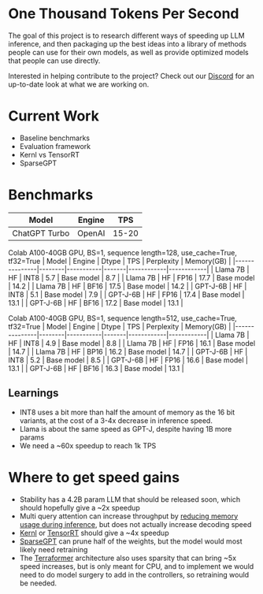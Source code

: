 # One Thousand Tokens Per Second

The goal of this project is to research different ways of speeding up LLM inference, and then packaging up the best ideas into a library of methods people can use for their own models, as well as provide optimized models that people can use directly.

Interested in helping contribute to the project? Check out our [Discord](https://discord.gg/nnYPKqb5mS) for an up-to-date look at what we are working on.

# Current Work
- Baseline benchmarks
- Evaluation framework
- Kernl vs TensorRT
- SparseGPT

# Benchmarks
| Model         | Engine | TPS   |
|---------------|--------|-------|
| ChatGPT Turbo | OpenAI | 15-20 |



Colab A100-40GB GPU, BS=1, sequence length=128, use_cache=True, tf32=True
| Model         | Engine | Dtype     | TPS   | Perplexity | Memory(GB) |
|---------------|--------|-----------|-------|------------|------------|
| Llama 7B      | HF     | INT8      | 5.7   | Base model | 8.7        |
| Llama 7B      | HF     | FP16      | 17.7  | Base model | 14.2       |
| Llama 7B      | HF     | BF16      | 17.5  | Base model | 14.2       |
| GPT-J-6B      | HF     | INT8      | 5.1   | Base model | 7.9        |
| GPT-J-6B      | HF     | FP16      | 17.4  | Base model | 13.1       |
| GPT-J-6B      | HF     | BF16      | 17.2  | Base model | 13.1       |

Colab A100-40GB GPU, BS=1, sequence length=512, use_cache=True, tf32=True
| Model         | Engine | Dtype     | TPS   | Perplexity | Memory(GB) |
|---------------|--------|-----------|-------|------------|------------|
| Llama 7B      | HF     | INT8      | 4.9   | Base model | 8.8        |
| Llama 7B      | HF     | FP16      | 16.1  | Base model | 14.7       |
| Llama 7B      | HF     | BP16      | 16.2  | Base model | 14.7       |
| GPT-J-6B      | HF     | INT8      | 5.2   | Base model | 8.5        |
| GPT-J-6B      | HF     | FP16      | 16.6  | Base model | 13.1       |
| GPT-J-6B      | HF     | BF16      | 16.3  | Base model | 13.1       |

## Learnings

- INT8 uses a bit more than half the amount of memory as the 16 bit variants, at the cost of a 3-4x decrease in inference speed.
- Llama is about the same speed as GPT-J, despite having 1B more params
- We need a ~60x speedup to reach 1k TPS

# Where to get speed gains

- Stability has a 4.2B param LLM that should be released soon, which should hopefully give a ~2x speedup
- Multi query attention can increase throughput by [reducing memory usage during inference](https://discordapp.com/channels/729741769192767510/1010280570921697372/1083560241410617435), but does not actually increase decoding speed
- [Kernl](https://github.com/ELS-RD/kernl/tree/main) or [TensorRT](https://github.com/NVIDIA/TensorRT) should give a ~4x speedup
- [SparseGPT](https://arxiv.org/abs/2301.00774) can prune half of the weights, but the model would most likely need retraining
- The [Terraformer](https://arxiv.org/pdf/2111.12763.pdf) architecture also uses sparsity that can bring ~5x speed increases, but is only meant for CPU, and to implement we would need to do model surgery to add in the controllers, so retraining would be needed.
